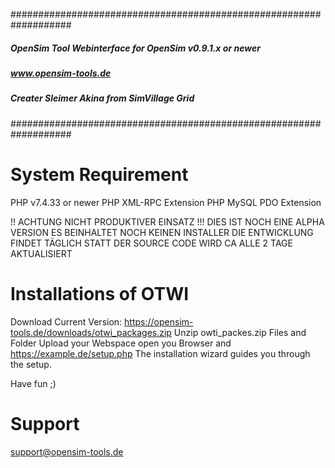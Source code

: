###################################################################
##### OpenSim Tool Webinterface for OpenSim v0.9.1.x or newer #####
#####							      #####
#####		     www.opensim-tools.de                     #####
#####                                                         #####
#####       Creater Sleimer Akina from SimVillage Grid        #####
###################################################################

System Requirement
=======================
PHP v7.4.33 or newer
PHP XML-RPC Extension
PHP MySQL PDO Extension

!! ACHTUNG NICHT PRODUKTIVER EINSATZ !!!
DIES IST NOCH EINE ALPHA VERSION ES BEINHALTET NOCH KEINEN INSTALLER
DIE ENTWICKLUNG FINDET TÄGLICH STATT
DER SOURCE CODE WIRD CA ALLE 2 TAGE AKTUALISIERT


Installations of OTWI
======================

Download Current Version: https://opensim-tools.de/downloads/otwi_packages.zip
Unzip owti_packes.zip
Files and Folder Upload your Webspace
open you Browser and https://example.de/setup.php
The installation wizard guides you through the setup.

Have fun ;)

Support
========

support@opensim-tools.de
